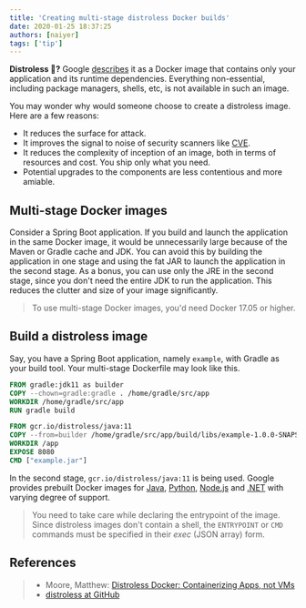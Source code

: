 ```yaml
---
title: 'Creating multi-stage distroless Docker builds'
date: 2020-01-25 18:37:25
authors: [naiyer]
tags: ['tip']
---
```


**Distroless 🤔?** Google [describes](https://github.com/GoogleContainerTools/distroless#distroless-docker-images) it as a Docker image that contains only your application and its runtime dependencies. Everything non-essential, including package managers, shells, etc, is not available in such an image.

You may wonder why would someone choose to create a distroless image. Here are a few reasons:
- It reduces the surface for attack. 
- It improves the signal to noise of security scanners like [CVE](https://cve.mitre.org/).
- It reduces the complexity of inception of an image, both in terms of resources and cost. You ship only what you need.
- Potential upgrades to the components are less contentious and more amiable.

## Multi-stage Docker images

Consider a Spring Boot application. If you build and launch the application in the same Docker image, it would be unnecessarily large because of the Maven or Gradle cache and JDK. You can avoid this by building the application in one stage and using the fat JAR to launch the application in the second stage. As a bonus, you can use only the JRE in the second stage, since you don't need the entire JDK to run the application. This reduces the clutter and size of your image significantly.

> To use multi-stage Docker images, you'd need Docker 17.05 or higher.

## Build a distroless image

Say, you have a Spring Boot application, namely `example`, with Gradle as your build tool. Your multi-stage Dockerfile may look like this.

```dockerfile
FROM gradle:jdk11 as builder
COPY --chown=gradle:gradle . /home/gradle/src/app
WORKDIR /home/gradle/src/app
RUN gradle build

FROM gcr.io/distroless/java:11
COPY --from=builder /home/gradle/src/app/build/libs/example-1.0.0-SNAPSHOT.jar /app/example.jar
WORKDIR /app
EXPOSE 8080
CMD ["example.jar"]
```

In the second stage, `gcr.io/distroless/java:11` is being used. Google provides prebuilt Docker images for [Java](https://github.com/GoogleContainerTools/distroless/blob/master/java/README.md), [Python](https://github.com/GoogleContainerTools/distroless/blob/master/experimental/python3/README.md), [Node.js](https://github.com/GoogleContainerTools/distroless/blob/master/experimental/nodejs/README.md) and [.NET](https://github.com/GoogleContainerTools/distroless/blob/master/experimental/dotnet/README.md) with varying degree of support.

> You need to take care while declaring the entrypoint of the image. Since distroless images don't contain a shell, the `ENTRYPOINT` or `CMD` commands must be specified in their *exec* (JSON array) form.

## References

> - Moore, Matthew: [Distroless Docker: Containerizing Apps, not VMs](https://www.youtube.com/watch?v=lviLZFciDv4)
> - [distroless at GitHub](https://github.com/GoogleContainerTools/distroless)
